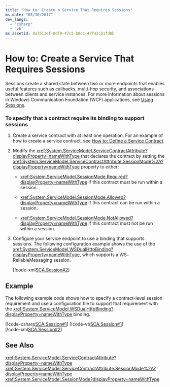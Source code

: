 ```yaml
---
title: "How to: Create a Service That Requires Sessions"
ms.date: "03/30/2017"
dev_langs: 
  - "csharp"
  - "vb"
ms.assetid: 8a7613ef-0df9-47c3-b8dc-47f42cb1fd8b
---
```

# How to: Create a Service That Requires Sessions
Sessions create a shared state between two or more endpoints that enables useful features such as callbacks, multi-hop security, and associations between clients and service instances. For more information about sessions in Windows Communication Foundation (WCF) applications, see [Using Sessions](../../../../docs/framework/wcf/using-sessions.md).  
  
### To specify that a contract require its binding to support sessions  
  
1. Create a service contract with at least one operation. For an example of how to create a service contract, see [How to: Define a Service Contract](../../../../docs/framework/wcf/how-to-define-a-wcf-service-contract.md).  
  
2. Modify the <xref:System.ServiceModel.ServiceContractAttribute?displayProperty=nameWithType> that declares the contract by setting the <xref:System.ServiceModel.ServiceContractAttribute.SessionMode%2A?displayProperty=nameWithType> property to either:  
  
   - <xref:System.ServiceModel.SessionMode.Required?displayProperty=nameWithType> if this contract must be run within a session.  
  
   - <xref:System.ServiceModel.SessionMode.Allowed?displayProperty=nameWithType> if this contract can be run within a session.  
  
   - <xref:System.ServiceModel.SessionMode.NotAllowed?displayProperty=nameWithType> if this contract must not be run within a session.  
  
3. Configure your service endpoint to use a binding that supports sessions. The following configuration example shows the use of the <xref:System.ServiceModel.WSDualHttpBinding?displayProperty=nameWithType>, which supports a WS`-`ReliableMessaging session.  
  
    [!code-xml[SCA.Session#2](../../../../samples/snippets/csharp/VS_Snippets_CFX/sca.session/cs/hostapplication.exe.config#2)]   
  
## Example  
 The following example code shows how to specify a contract-level session requirement and use a configuration file to support that requirement with the <xref:System.ServiceModel.WSDualHttpBinding?displayProperty=nameWithType> binding.  
  
 [!code-csharp[SCA.Session#1](../../../../samples/snippets/csharp/VS_Snippets_CFX/sca.session/cs/services.cs#1)] 
 [!code-vb[SCA.Session#1](../../../../samples/snippets/visualbasic/VS_Snippets_CFX/sca.session/vb/services.vb#1)]      
 [!code-xml[SCA.Session#2](../../../../samples/snippets/csharp/VS_Snippets_CFX/sca.session/cs/hostapplication.exe.config#2)]     
  
## See Also  
 <xref:System.ServiceModel.ServiceContractAttribute?displayProperty=nameWithType>  
 <xref:System.ServiceModel.ServiceContractAttribute.SessionMode%2A?displayProperty=nameWithType>  
 <xref:System.ServiceModel.SessionMode?displayProperty=nameWithType>
